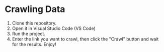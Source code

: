 # Crawling Data
1. Clone this repository.
2. Open it in Visual Studio Code (VS Code)
3. Run the project.
4. Enter the link you want to crawl, then click the "Crawl" button and wait for the results.
Enjoy!

